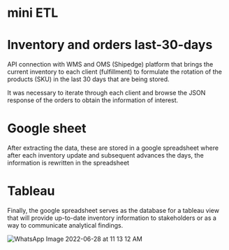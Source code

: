 # mini ETL
# Inventory and orders last-30-days
API connection with WMS and OMS (Shipedge) platform that brings the current inventory to each client (fulfillment) to formulate the rotation of the products (SKU) in the last 30 days that are being stored.  

It was necessary to iterate through each client and browse the JSON response of the orders to obtain the information of interest.

# Google sheet
After extracting the data, these are stored in a google spreadsheet where after each inventory update and subsequent advances the days, the information is rewritten in the spreadsheet

# Tableau
Finally, the google spreadsheet serves as the database for a tableau view that will provide up-to-date inventory information to stakeholders or as a way to communicate analytical findings.

![WhatsApp Image 2022-06-28 at 11 13 12 AM](https://user-images.githubusercontent.com/70334697/177383054-15a773f1-f275-4b06-8378-b8f288460be3.jpeg)
